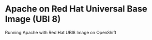 # Apache on Red Hat Universal Base Image (UBI 8)
Running Apache with Red Hat UBI8 Image on OpenShift
